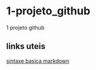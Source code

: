# 1-projeto_github
1 projeto github
## links uteis
[sintaxe basica markdown](https://www.markdownguide.org/basic-syntax/)
